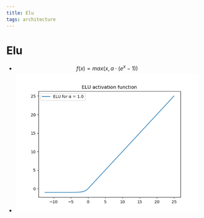 ```yaml
---
title: Elu
tags: architecture 
---
```


# Elu
- $$f(x) = max(x, a \cdot (e^x-1))$$
- ![](assets/Pasted%20image%2020220626151712.png)






